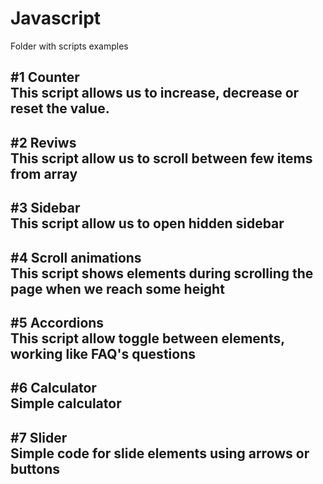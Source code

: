 # Javascript
Folder with scripts examples

<b>#1 Counter</b><br />
This script allows us to increase, decrease or reset the value.
----------------------------------------------------------------------------------------
<b>#2 Reviws</b><br />
This script allow us to scroll between few items from array
----------------------------------------------------------------------------------------
<b>#3 Sidebar</b><br />
This script allow us to open hidden sidebar 
----------------------------------------------------------------------------------------
<b>#4 Scroll animations</b><br />
This script shows elements during scrolling the page when we reach some height
----------------------------------------------------------------------------------------
<b>#5 Accordions</b><br />
This script allow toggle between elements, working like FAQ's questions
----------------------------------------------------------------------------------------
<b>#6 Calculator</b><br />
Simple calculator
----------------------------------------------------------------------------------------
<b>#7 Slider</b><br />
Simple code for slide elements using arrows or buttons
----------------------------------------------------------------------------------------

